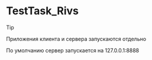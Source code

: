 # TestTask_Rivs

> [!TIP]
>
> Приложения клиента и сервера запускаются отдельно
>
> По умолчанию сервер запускается на 127.0.0.1:8888